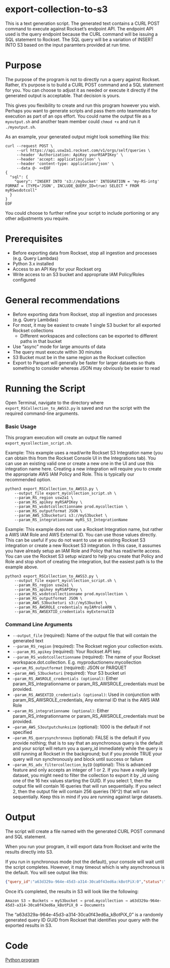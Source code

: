 # export-collection-to-s3
This is a text generation script. The generated text contains a CURL POST command to execute against Rockset’s endpoint API. The endpoint API used is the query endpoint because the CURL command will be issuing a SQL statement to Rockset. The SQL query will be a variation of INSERT INTO S3 based on the input paramters provided at run time.

# Purpose

The purpose of the program is not to directly run a query against Rockset. Rather, it’s purpose is to build a CURL POST command and a SQL statement for you. You can choose to adjust it as needed or execute it directly if the generated output is acceptable. That decision is yours.

This gives you flexibility to create and run this program however you wish. Perhaps you want to generate scripts and pass them onto teammates for execution as part of an ops effort. You could name the output file as a `myoutput.sh` and another team member could `chmod +x` and run it `./myoutput.sh`.

As an example, your generated output might look something like this:
```shell
curl --request POST \
     --url https://api.usw2a1.rockset.com/v1/orgs/self/queries \
     --header 'Authorization: ApiKey yourRSAPIKey' \
     --header 'accept: application/json' \
     --header 'content-type: application/json' \
     --data @- <<EOF
{
  "sql": {
    "query": "INSERT INTO 's3://mybucket' INTEGRATION = 'my-RS-intg' FORMAT = (TYPE='JSON', INCLUDE_QUERY_ID=true) SELECT * FROM myRSwsdotcoll"
  }
}
EOF
```
You could choose to further refine your script to include portioning or any other adjustments you require.

# Prerequisites

- Before exporting data from Rockset, stop all ingestion and processes (e.g. Query Lambdas)
- Python 3.x installed
- Access to an API Key for your Rockset org
- Write access to an S3 bucket and appropriate IAM Policy/Roles configured

# General recommendations

- Before exporting data from Rockset, stop all ingestion and processes (e.g. Query Lambdas)
- For most, it may be easiest to create 1 single S3 bucket for all exported Rockset collections
    - Different workspaces and collections can be exported to different paths in that bucket
- Use “async” mode for large amounts of data
- The query must execute within 30 minutes
- S3 Bucket must be in the same region as the Rockset collection
- Export to Parquet will generally be faster for larger datasets so thats something to consider whereas JSON may obviously be easier to read

# Running the Script

Open Terminal, navigate to the directory where `export_RSCollection_to_AWSS3.py` is saved and run the script with the required command-line arguments.

### Basic Usage

This program execution will create an output file named `export_mycollection_script.sh`.

Example: This example uses a read/write Rockset S3 Integration name (you can obtain this from the Rockset Console UI in the Integrations tab). You can use an existing valid one or create a new one in the UI and use this integration name here. Creating a new integration will require you to create the appropriate AWS IAM Policy and Role. This is typically our recommended option.
```shell
python3 export_RSCollection_to_AWSS3.py \
    --output_file export_mycollection_script.sh \
    --param_RS_region usw2a1 \
    --param_RS_apikey myRSAPIKey \
    --param_RS_wsdotcollectionname prod.mycollection \
    --param_RS_outputformat JSON \
    --param_AWS_S3bucketuri s3://myS3bucket \
    --param_RS_integrationname myRS_S3_IntegrationName
```

Example: This example does not use a Rockset Integration name, but rather a AWS IAM Role and AWS External ID. You can use those values directly. This can be useful if you do not want to use an existing Rockset S3 integration or create a new Rockset S3 integration. In this case, it assumes you have already setup an IAM Role and Policy that has read/write access. You can use the Rockset S3 setup wizard to help you create that Policy and Role and stop short of creating the integration, but the easiest path is to the example above.
```shell
python3 export_RSCollection_to_AWSS3.py \
    --output_file export_mycollection_script.sh \
    --param_RS_region usw2a1 \
    --param_RS_apikey myRSAPIKey \
    --param_RS_wsdotcollectionname prod.mycollection \
    --param_RS_outputformat JSON \
    --param_AWS_S3bucketuri s3://myS3bucket \
    --param_RS_AWSROLE_credentials myIAMroleARN \
    --param_RS_AWSEXTID_credentials myExternalID
```

### Command Line Arguments

- `--output_file` (required): Name of the output file that will contain the generated text
- `--param_RS_region` (required): The Rockset region your collection exists.
- `--param_RS_apikey` (required): Your Rockset API key.
- `--param_RS_wsdotcollectionname` (required): The name of your Rockset workspace.dot.collection. E.g. myproductionenv.mycollection
- `—param_RS_outputformat` (required): JSON or PARQUET
- `—param_AWS_S3bucketuri` (required): Your S3 bucket uri
- `—param_RS_AWSROLE_credentials (optional)`: Either param_RS_integrationname or param_RS_AWSROLE_credentials must be provided.
- `-param_RS_AWSEXTID_credentials (optional)`: Used in conjunction with param_RS_AWSROLE_credentials, Any external ID that is the AWS IAM Role
- `—param_RS_integrationname (optional)`: Either param_RS_integrationname or param_RS_AWSROLE_credentials must be provided.
- `—param_AWS_S3outputchunksize` (optional): 1000 is the default if not specified
- `—param_RS_querysynchronous` (optional): FALSE is the default if you provide nothing; that is to say that an asynchronous query is the default and your script will return you a query_id immediately while the query is still running at Rockset in the background; but if you provide TRUE your query will run synchronously and block until success or failure
- `—param_RS_adv_filtercollection_byID` (optional): This is advanced feature and only accepts an integer of 1 or 2. If you have a really large dataset, you might need to filter the collection to export it by _id using one of the 16 hex values starting the GUID. If you select 1, then the output file will contain 16 queries that will run sequentially. If you select 2, then the output file will contain 256 queries (16^2) that will run sequentially. Keep this in mind if you are running against large datasets.

# Output

The script will create a file named with the generated CURL POST command and SQL statement.

When you run your program, it will export data from Rockset and write the results directly into S3.

If you run in synchronous mode (not the default), your console will wait until the script completes. However, it may timeout which is why asynchronous is the default. You will see output like this:
```JSON
{"query_id":"a63d329a-964e-45d3-a314-30ca0f43ed6a:kBotPiX:0","status":"QUEUED","stats":{"elapsed_time_ms":9,"throttled_time_micros":9000}}
```

Once it’s completed, the results in S3 will look like the following:

`Amazon S3 → Buckets → myS3bucket → prod.mycollection → a63d329a-964e-45d3-a314-30ca0f43ed6a_kBotPiX_0 → Documents`

The “a63d329a-964e-45d3-a314-30ca0f43ed6a_kBotPiX_0” is a randomly generated query ID GUID from Rockset that identifies your query with the exported results in S3.

# Code

[Python program](export_RSCollection_to_AWSS3.py)
